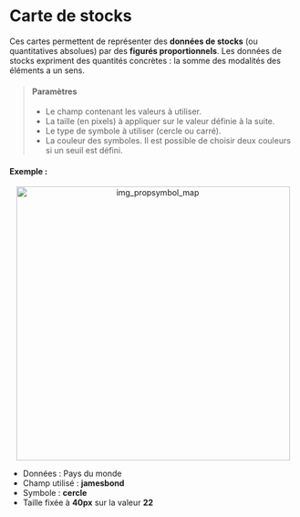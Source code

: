 # Carte de stocks

Ces cartes permettent de représenter des **données de stocks** (ou quantitatives absolues) par des **figurés proportionnels**. Les données de stocks expriment des quantités concrètes : la somme des modalités des éléments a un sens.




> #### Paramètres
> * Le champ contenant les valeurs à utiliser.
> * La taille (en pixels) à appliquer sur le valeur définie à la suite.
> * Le type de symbole à utiliser (cercle ou carré).
> * La couleur des symboles. Il est possible de choisir deux couleurs si un seuil est défini.


#### Exemple :

<p style="text-align: center;">
<img src="img/propsymbol.png" alt="img_propsymbol_map" style="width: 480px;"/>
</p>

- Données : Pays du monde
- Champ utilisé : **jamesbond**
- Symbole : **cercle**
- Taille fixée à **40px** sur la valeur **22**

